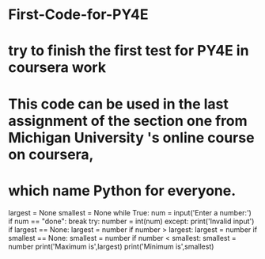 # First-Code-for-PY4E
# try to finish the first test for PY4E in coursera work 
# This code can be used in the last assignment of the section one from Michigan University 's online course on coursera,
# which name Python for everyone.
largest = None
smallest = None
while True:
        num = input('Enter a number:')
        if num == "done":
            break
        try:
            number = int(num)
        except:
            print('Invalid input')
        if largest == None:
            largest = number
        if number > largest:
            largest = number
        if smallest == None:
            smallest = number
        if number < smallest:
            smallest = number
print('Maximum is',largest)
print('Minimum is',smallest)

